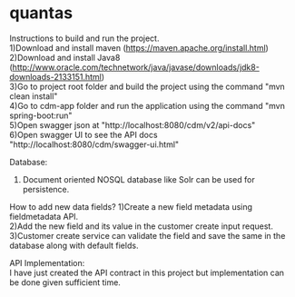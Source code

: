 # quantas
Instructions to build and run the project.  
1)Download and install maven (https://maven.apache.org/install.html)  
2)Download and install Java8 (http://www.oracle.com/technetwork/java/javase/downloads/jdk8-downloads-2133151.html)  
3)Go to project root folder and build the project using the command "mvn clean install"  
4)Go to cdm-app folder and run the application using the command "mvn spring-boot:run"  
5)Open swagger json at "http://localhost:8080/cdm/v2/api-docs"  
6)Open swagger UI to see the API docs "http://localhost:8080/cdm/swagger-ui.html"  

Database:
1) Document oriented NOSQL database like Solr can be used for persistence.  

How to add new data fields?
1)Create a new field metadata using fieldmetadata API.  
2)Add the new field and its value in the customer create input request.  
3)Customer create service can validate the field and save the same in the database along with default fields.  

API Implementation:  
I have just created the API contract in this project but implementation can be done given sufficient time.  


